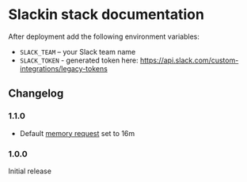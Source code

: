 # Slackin stack documentation

After deployment add the following environment variables:

* `SLACK_TEAM` – your Slack team name
* `SLACK_TOKEN` - generated token here: https://api.slack.com/custom-integrations/legacy-tokens

## Changelog

### 1.1.0

* Default [memory request](../config.md#resources) set to 16m

### 1.0.0

Initial release
